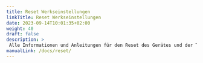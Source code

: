 ```yaml
---
title: Reset Werkseinstellungen
linkTitle: Reset Werkseinstellungen
date: 2023-09-14T10:01:35+02:00
weight: 40
draft: false
description: >
 Alle Informationen und Anleitungen für den Reset des Gerätes und der Tierdaten finden Sie hier.
manualLink: /docs/reset/
---
```

<script>
  window.location.href = "/docs/reset/";
</script>
